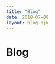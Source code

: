 ```yaml
---
title: "Blog"
date: 2018-07-08
layout: blog.njk
---
```


<h1 class="page-title">Blog</h1>

<style>
.archive {
  padding-left: 0;
}

.archive__post {
  display: flex;
  list-style: none;
  margin-left: 0;
  margin-bottom: 0.6em;
}

.archive__title {
  flex: 1 1 auto;
  font-weight: var(--weight-bold);
}

.archive__date {
  flex: 0 0 9rem;
  text-align: right;
  font-weight: var(--weight-bold);
  color: var(--muted-color);
}
</style>
